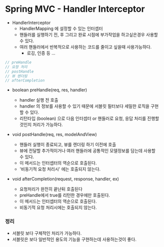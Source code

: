 # Spring MVC - Handler Interceptor
- HandlerInterceptor
    - HandlerMapping 에 설정할 수 있는 인터셉터
    - 핸들러를 실행하기 전, 후 그리고 완료 시점에 부가작업을 하고싶은경우 사용할 수 있다.
    - 여러 핸들러에서 반복적으로 사용하는 코드를 줄이고 싶을때 사용가능하다.
        - 로깅, 인증 등 ...

```java
// preHandle
// 요청 처리
// postHandle
// 뷰 렌더링
// afterCompletion
```

- boolean preHandle(req, res, handler)
    - handler 실행 전 호출
    - handler 의 정보를 사용할 수 있기 때문에 서블릿 필터보다 세밀한 로직을 구현할 수 있다.
    - 리턴타입 (boolean) 으로 다음 인터셉터 or 핸들러로 요청, 응답 처리를 진행할것인지 처리가 가능하다.

- void postHandle(req, res, modelAndView)
    - 핸들러 실행이 종료되고, 뷰를 렌더링 하기 이전에 호출
    - 뷰에 전달할 추가적이거나 여러 핸들러에 공통적인 모델정보를 담는데 사용할 수 있다.
    - 이 메서드는 인터셉터의 역순으로 호출된다.
    - '비동기적 요청 처리시' 에는 호출되지 않는다.

- void afterCompletion(request, response, handler, ex)
    - 요청처리가 완전히 끝난뒤 호출된다
    - preHandle에서 true를 리턴한 경우에만 호출된다.
    - 이 메서드는 인터셉터의 역순으로 호출된다.
    - 비동기적 요청 처리시에는 호출되지 않는다.

### 정리
- 서블릿 보다 구체적인 처리가 가능하다.
- 서블릿은 보다 일반적인 용도의 기능을 구현하는데 사용하는것이 좋다.
